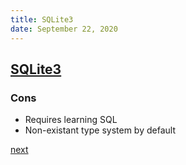 ```yaml
---
title: SQLite3
date: September 22, 2020
---
```


## [SQLite3](https://www.sqlite.org/index.html)

### Cons

- Requires learning SQL
- Non-existant type system by default

[next](/157-sqlite3.html)
